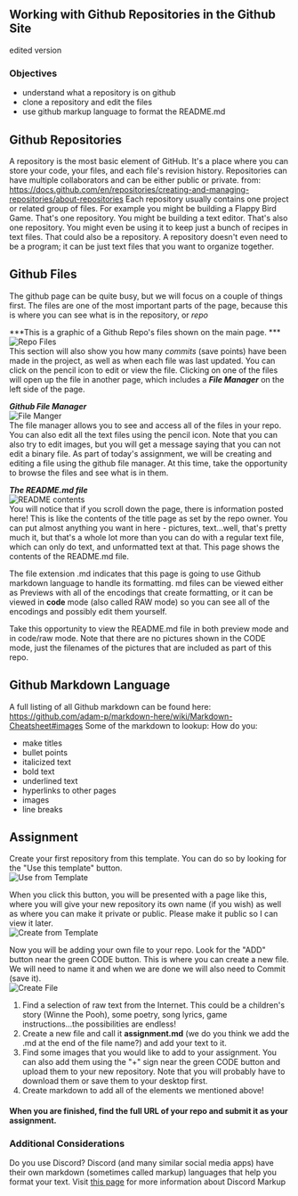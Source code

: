 ## Working with Github Repositories in the Github Site
edited version

### Objectives
* understand what a repository is on github
* clone a repository and edit the files
* use github markup language to format the README.md

## Github Repositories
A repository is the most basic element of GitHub. It's a place where you can store your code, your files, and each file's revision history. Repositories can have multiple collaborators and can be either public or private.
from:   
https://docs.github.com/en/repositories/creating-and-managing-repositories/about-repositories
Each repository usually contains one project or related group of files. For example you might be building a Flappy Bird Game. That's one repository.  You might be building a text editor. That's also one repository.  You might even be using it to keep just a bunch of recipes in text files. That could also be a repository. A repository doesn't even need to be a program; it can be just text files that you want to organize together.

## Github Files
The github page can be quite busy, but we will focus on a couple of things first.  The files are one of the most important parts of the page, because this is where you can see what is in the repository, or *repo*

***This is a graphic of a Github Repo's files shown on the main page.  ***
![Repo Files](files.png)  
This section will also show you how many *commits* (save points) have been made in the project, as well as when each file was last updated.  You can click on the pencil icon to edit or view the file.
Clicking on one of the files will open up the file in another page, which includes a ***File Manager*** on the left side of the page.

***Github File Manager***  
![File Manger](filemanager.png)  
The file manager allows you to see and access all of the files in your repo.  You can also edit all the text files using the pencil icon.  Note that you can also try to edit images, but you will get a message saying that you can not edit a binary file.  As part of today's assignment, we will be creating and editing a file using the github file manager.  At this time, take the opportunity to browse the files and see what is in them.

***The README.md file***  
![README contents](readmeMarkdown.png)   
You will notice that if you scroll down the page, there is information posted here!  This is like the contents of the title page as set by the repo owner.  You can put almost anything you want in here - pictures, text...well, that's pretty much it, but that's a whole lot more than you can do with a regular text file, which can only do text, and unformatted text at that.  This page shows the contents of the README.md file.  

The file extension .md indicates that this page is going to use Github markdown language to handle its formatting.  md files can be viewed either as Previews with all of the encodings that create formatting, or it can be viewed in **code** mode (also called RAW mode) so you can see all of the encodings and possibly edit them yourself.

Take this opportunity to view the README.md file in both preview mode and in code/raw mode.   Note that there are no pictures shown in the CODE mode, just the filenames of the pictures that are included as part of this repo.

## Github Markdown Language
A full listing of all Github markdown can be found here:   
https://github.com/adam-p/markdown-here/wiki/Markdown-Cheatsheet#images
Some of the markdown to lookup:
How do you:
* make titles
* bullet points
* italicized text
* bold text
* underlined text
* hyperlinks to other pages
* images
* line breaks

## Assignment
Create your first repository from this template.  You can do so by looking for the "Use this template" button.   
![Use from Template](template.png)  


When you click this button, you will be presented with a page like this, where you will give your new repository its own name (if you wish) as well as where you can make it private or public. Please make it public so I can view it later.  
![Create from Template](fromTemplate.png)

Now you will be adding your own file to your repo.  Look for the "ADD" button near the green CODE button.  This is where you can create a new file.  We will need to name it and when we are done we will also need to Commit (save it).  
![Create File](editFile.png)  

1. Find a selection of raw text from the Internet.  This could be a children's story (Winne the Pooh), some poetry, song lyrics, game instructions...the possibilities are endless!
2. Create a new file and call it **assignment.md** (we do you think we add the .md at the end of the file name?) and add your text to it.
3. Find some images that you would like to add to your assignment. You can also add them using the "+" sign near the green CODE button and upload them to your new repository.  Note that you will probably have to download them or save them to your desktop first.
4. Create markdown to add all of the elements we mentioned above!


#### When you are finished, find the full URL of your repo and submit it as your assignment.

### Additional Considerations
Do you use Discord?  Discord (and many similar social media apps) have their own markdown (sometimes called markup) languages that help you format your text. Visit [this page](https://support.discord.com/hc/en-us/articles/210298617-Markdown-Text-101-Chat-Formatting-Bold-Italic-Underline) for more information about Discord Markup
